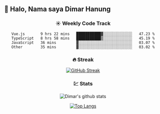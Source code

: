 ## 👋 Halo, Nama saya **Dimar Hanung**

<center>

### :sunny: Weekly Code Track
<!--START_SECTION:waka-->

```text
Vue.js       9 hrs 22 mins   ███████████▓░░░░░░░░░░░░░   47.23 %
TypeScript   8 hrs 58 mins   ███████████▒░░░░░░░░░░░░░   45.19 %
JavaScript   36 mins         ▓░░░░░░░░░░░░░░░░░░░░░░░░   03.07 %
Other        35 mins         ▓░░░░░░░░░░░░░░░░░░░░░░░░   03.02 %
```

<!--END_SECTION:waka-->

### :fire: Streak

[![GitHub Streak](http://github-readme-streak-stats.herokuapp.com?user=dimar-hanung)](https://git.io/streak-stats)

### :chart: Stats

![Dimar's github stats](https://github-readme-stats.vercel.app/api?username=dimar-hanung&show_icons=true&theme=vue)

[![Top Langs](https://github-readme-stats.vercel.app/api/top-langs/?username=dimar-hanung)](#)

</center>
